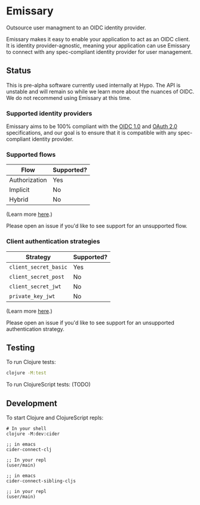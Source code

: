 # Emissary

Outsource user managment to an OIDC identity provider.

Emissary makes it easy to enable your application to act as an OIDC client. It is
identity provider-agnostic, meaning your application can use Emissary to connect with any
spec-compliant identity provider for user management.

## Status

This is pre-alpha software currently used internally at Hypo. The API is unstable
and will remain so while we learn more about the nuances of OIDC. We do not recommend
using Emissary at this time.

### Supported identity providers

Emissary aims to be 100% compliant with the [OIDC 1.0](https://openid.net/specs/openid-connect-core-1_0.html)
and [OAuth 2.0](https://datatracker.ietf.org/doc/html/rfc6749) specifications, and our goal is to
ensure that it is compatible with any spec-compliant identity provider.

### Supported flows

| Flow | Supported? |
| ---- | ---------- |
| Authorization | Yes |
| Implicit | No |
| Hybrid | No |

(Learn more [here](https://openid.net/specs/openid-connect-core-1_0.html#Authentication).)

Please open an issue if you'd like to see support for an unsupported flow.

### Client authentication strategies

| Strategy | Supported? |
| -------- | ---------- |
| `client_secret_basic` | Yes |
| `client_secret_post` | No |
| `client_secret_jwt` | No |
| `private_key_jwt` | No |

(Learn more [here](https://openid.net/specs/openid-connect-core-1_0.html#ClientAuthentication).)

Please open an issue if you'd like to see support for an unsupported authentication strategy.

## Testing

To run Clojure tests:

```bash
clojure -M:test
```

To run ClojureScript tests:
(TODO)


## Development

To start Clojure and ClojureScript repls:

```
# In your shell
clojure -M:dev:cider

;; in emacs
cider-connect-clj

;; In your repl
(user/main)

;; in emacs
cider-connect-sibling-cljs

;; in your repl
(user/main)
```

